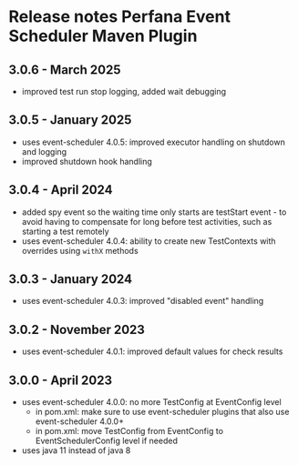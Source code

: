 # Release notes Perfana Event Scheduler Maven Plugin


## 3.0.6 - March 2025

* improved test run stop logging, added wait debugging

## 3.0.5 - January 2025

* uses event-scheduler 4.0.5: improved executor handling on shutdown and logging
* improved shutdown hook handling

## 3.0.4 - April 2024

* added spy event so the waiting time only starts are testStart event - to avoid having to compensate for long before test activities, such as starting a test remotely
* uses event-scheduler 4.0.4: ability to create new TestContexts with overrides using `withX` methods

## 3.0.3 - January 2024

* uses event-scheduler 4.0.3: improved "disabled event" handling

## 3.0.2 - November 2023

* uses event-scheduler 4.0.1: improved default values for check results

## 3.0.0 - April 2023

* uses event-scheduler 4.0.0: no more TestConfig at EventConfig level
  * in pom.xml: make sure to use event-scheduler plugins that also use event-scheduler 4.0.0+
  * in pom.xml: move TestConfig from EventConfig to EventSchedulerConfig level if needed 
* uses java 11 instead of java 8







